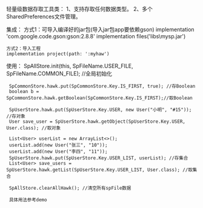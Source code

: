 轻量级数据存取工具类：
    1、支持存取任何数据类型。
    2、多个SharedPreferences文件管理。

集成：
    方式1：可导入编译好的jar包(导入jar包app要依赖gson)
    implementation 'com.google.code.gson:gson:2.8.8'
    implementation files('libs\\mysp.jar')
    
    方式2：导入工程
    implementation project(path: ':myhaw')
    
使用：
     SpAllStore.init(this, SpFileName.USER_FILE, SpFileName.COMMON_FILE); //全局初始化
     
     SpCommonStore.hawk.put(SpCommonStore.Key.IS_FIRST, true); //存Boolean
     boolean b = SpCommonStore.hawk.getBoolean(SpCommonStore.Key.IS_FIRST);//取Boolean
        
     SpUserStore.hawk.put(SpUserStore.Key.USER, new User("小明", "#15"));  //存对象
     User save_user = SpUserStore.hawk.getObject(SpUserStore.Key.USER, User.class); //取对象
        
     List<User> userList = new ArrayList<>();
     userList.add(new User("张三", "10"));
     userList.add(new User("李四", "11"));
     SpUserStore.hawk.put(SpUserStore.Key.USER_LIST, userList); //存集合
     List<User> save_users = SpUserStore.hawk.getList(SpUserStore.Key.USER_LIST, User.class); //取集合
     
     SpAllStore.clearAllHawk(); //清空所有spFile数据
     
     具体用法参考demo

    
        

        
     
     
